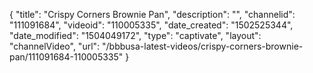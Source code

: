 {
    "title": "Crispy Corners Brownie Pan",
    "description": "",
    "channelid": "111091684",
    "videoid": "110005335",
    "date_created": "1502525344",
    "date_modified": "1504049172",
    "type": "captivate",
    "layout": "channelVideo",
    "url": "\/bbbusa-latest-videos\/crispy-corners-brownie-pan\/111091684-110005335"
}